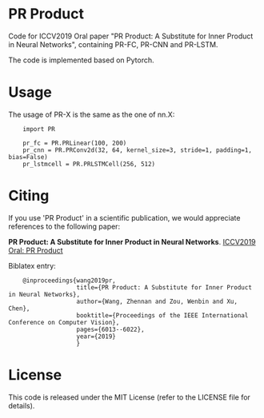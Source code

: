 # PR Product
Code for ICCV2019 Oral paper "PR Product:  A Substitute for Inner Product in Neural Networks", containing PR-FC, PR-CNN and PR-LSTM.

The code is implemented based on Pytorch.
# Usage
The usage of PR-X is the same as the one of nn.X:
        
        import PR
        
        pr_fc = PR.PRLinear(100, 200)
        pr_cnn = PR.PRConv2d(32, 64, kernel_size=3, stride=1, padding=1, bias=False)
        pr_lstmcell = PR.PRLSTMCell(256, 512)

# Citing
If you use 'PR Product' in a scientific publication, we would appreciate references to the following paper:

**PR Product:  A Substitute for Inner Product in Neural Networks**. [ICCV2019 Oral: PR Product](http://openaccess.thecvf.com/content_ICCV_2019/papers/Wang_PR_Product_A_Substitute_for_Inner_Product_in_Neural_Networks_ICCV_2019_paper.pdf)

Biblatex entry:

        @inproceedings{wang2019pr,
                       title={PR Product: A Substitute for Inner Product in Neural Networks},
                       author={Wang, Zhennan and Zou, Wenbin and Xu, Chen},
                       booktitle={Proceedings of the IEEE International Conference on Computer Vision},
                       pages={6013--6022},
                       year={2019}
                       }
# License
This code is released under the MIT License (refer to the LICENSE file for details).
